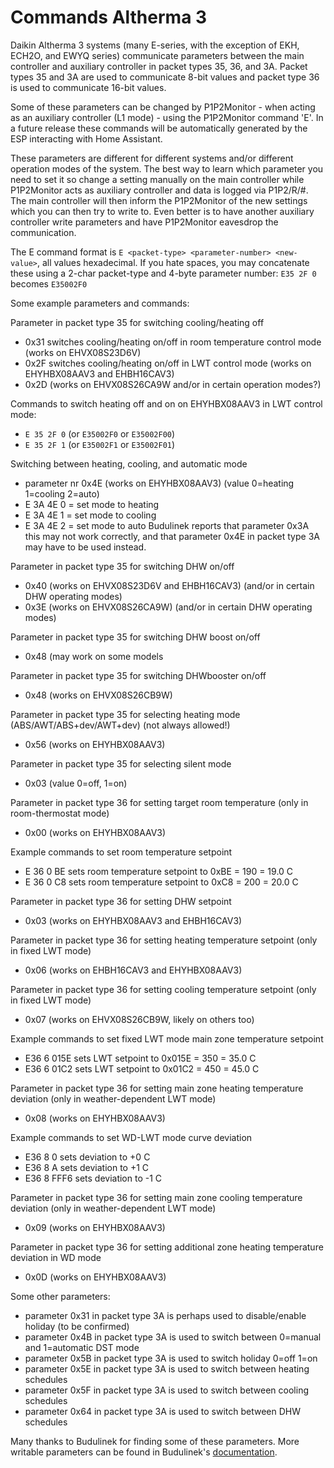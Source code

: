 # Commands Altherma 3

Daikin Altherma 3 systems (many E-series, with the exception of EKH, ECH2O, and EWYQ series) communicate parameters between the main controller and auxiliary controller in packet types 35, 36, and 3A. Packet types 35 and 3A are used to communicate 8-bit values and packet type 36 is used to communicate 16-bit values.

Some of these parameters can be changed by P1P2Monitor - when acting as an auxiliary controller (L1 mode) - using the P1P2Monitor command 'E'. In a future release these commands will be automatically generated by the ESP interacting with Home Assistant.

These parameters are different for different systems and/or different operation modes of the system. The best way to learn which parameter you need to set it so change a setting manually on the main controller while P1P2Monitor acts as auxiliary controller and data is logged via P1P2/R/#.  The main controller will then inform the P1P2Monitor of the new settings which you can then try to write to. Even better is to have another auxiliary controller write parameters and have P1P2Monitor eavesdrop the communication.

The E command format is `E <packet-type> <parameter-number> <new-value>`, all values hexadecimal. If you hate spaces, you may concatenate these using a 2-char packet-type and 4-byte parameter number: `E35 2F 0` becomes `E35002F0`

Some example parameters and commands:

Parameter in packet type 35 for switching cooling/heating off
- 0x31 switches cooling/heating on/off in room temperature control mode (works on EHVX08S23D6V)
- 0x2F switches cooling/heating on/off in LWT control mode (works on EHYHBX08AAV3 and EHBH16CAV3)
- 0x2D (works on EHVX08S26CA9W and/or in certain operation modes?)

Commands to switch heating off and on on EHYHBX08AAV3 in LWT control mode:
- `E 35 2F 0` (or `E35002F0` or `E35002F00`)
- `E 35 2F 1` (or `E35002F1` or `E35002F01`)

Switching between heating, cooling, and automatic mode
- parameter nr 0x4E (works on EHYHBX08AAV3) (value 0=heating 1=cooling 2=auto)
- E 3A 4E 0 = set mode to heating
- E 3A 4E 1 = set mode to cooling
- E 3A 4E 2 = set mode to auto
Budulinek reports that parameter 0x3A this may not work correctly, and that parameter 0x4E in packet type 3A may have to be used instead.

Parameter in packet type 35 for switching DHW on/off
- 0x40 (works on EHVX08S23D6V and EHBH16CAV3) (and/or in certain DHW operating modes)
- 0x3E (works on EHVX08S26CA9W) (and/or in certain DHW operating modes)

Parameter in packet type 35 for switching DHW boost on/off
- 0x48 (may work on some models

Parameter in packet type 35 for switching DHWbooster on/off
- 0x48 (works on EHVX08S26CB9W)

Parameter in packet type 35 for selecting heating mode (ABS/AWT/ABS+dev/AWT+dev) (not always allowed!)
- 0x56 (works on EHYHBX08AAV3)

Parameter in packet type 35 for selecting silent mode
- 0x03 (value 0=off, 1=on)

Parameter in packet type 36 for setting target room temperature (only in room-thermostat mode)
- 0x00 (works on EHYHBX08AAV3)

Example commands to set room temperature setpoint
- E 36 0 BE sets room temperature setpoint to 0xBE = 190 = 19.0 C
- E 36 0 C8 sets room temperature setpoint to 0xC8 = 200 = 20.0 C

Parameter in packet type 36 for setting DHW setpoint
- 0x03 (works on EHYHBX08AAV3 and EHBH16CAV3)

Parameter in packet type 36 for setting heating temperature setpoint (only in fixed LWT mode)
- 0x06 (works on EHBH16CAV3 and EHYHBX08AAV3)

Parameter in packet type 36 for setting cooling temperature setpoint (only in fixed LWT mode)
- 0x07 (works on EHVX08S26CB9W, likely on others too)

Example commands to set fixed LWT mode main zone temperature setpoint
- E36 6 015E sets LWT setpoint to 0x015E = 350 = 35.0 C
- E36 6 01C2 sets LWT setpoint to 0x01C2 = 450 = 45.0 C

Parameter in packet type 36 for setting main zone heating temperature deviation (only in weather-dependent LWT mode)
- 0x08 (works on EHYHBX08AAV3)

Example commands to set WD-LWT mode curve deviation
- E36 8 0 sets deviation to +0 C
- E36 8 A sets deviation to +1 C
- E36 8 FFF6 sets deviation to -1 C

Parameter in packet type 36 for setting main zone cooling temperature deviation (only in weather-dependent LWT mode)
- 0x09 (works on EHYHBX08AAV3)

Parameter in packet type 36 for setting additional zone heating temperature deviation in WD mode
- 0x0D (works on EHYHBX08AAV3)

Some other parameters:
- parameter 0x31 in packet type 3A is perhaps used to disable/enable holiday (to be confirmed)
- parameter 0x4B in packet type 3A is used to switch between 0=manual and 1=automatic DST mode
- parameter 0x5B in packet type 3A is used to switch holiday 0=off 1=on
- parameter 0x5E in packet type 3A is used to switch between heating schedules
- parameter 0x5F in packet type 3A is used to switch between cooling schedules
- parameter 0x64 in packet type 3A is used to switch between DHW schedules

Many thanks to Budulinek for finding some of these parameters. More writable parameters can be found in Budulinek's [documentation](https://github.com/budulinek/Daikin-P1P2---UDP-Gateway/blob/main/Payload-data-write.md).
